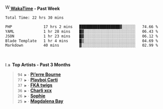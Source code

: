<img src="https://github.com/dxnter/dxnter/assets/17434202/67b21fa4-d36d-46f9-9dec-f23d976b00ef" alt="WakaTime Logo" width="14" height="18"/><a href="https://wakatime.com/@dxnter" target="_blank"><strong> WakaTime</strong></a><strong> - Past Week</strong>

<!--START_SECTION:waka-->

```txt
Total Time: 22 hrs 30 mins

PHP              17 hrs 2 mins   ██████████████████▓░░░░░░   74.66 %
YAML             1 hr 28 mins    █▓░░░░░░░░░░░░░░░░░░░░░░░   06.43 %
JSON             1 hr 23 mins    █▓░░░░░░░░░░░░░░░░░░░░░░░   06.12 %
Blade Template   1 hr 4 mins     █▒░░░░░░░░░░░░░░░░░░░░░░░   04.69 %
Markdown         40 mins         ▓░░░░░░░░░░░░░░░░░░░░░░░░   02.99 %
```

<!--END_SECTION:waka-->

<br/>

<!--START_LASTFM_ARTISTS:{"period": "3month", "rows": 6}-->
<a href="https://last.fm" target="_blank"><img src="https://user-images.githubusercontent.com/17434202/215290617-e793598d-d7c9-428f-9975-156db1ba89cc.svg" alt="Last.fm Logo" width="18" height="13"/></a> **Top Artists - Past 3 Months**

> `94 ▶️` ∙ **[Pi’erre Bourne](https://www.last.fm/music/Pi%E2%80%99erre+Bourne)**<br/>
> `77 ▶️` ∙ **[Playboi Carti](https://www.last.fm/music/Playboi+Carti)**<br/>
> `37 ▶️` ∙ **[FKA twigs](https://www.last.fm/music/FKA+twigs)**<br/>
> `36 ▶️` ∙ **[Charli xcx](https://www.last.fm/music/Charli+xcx)**<br/>
> `26 ▶️` ∙ **[Sophie](https://www.last.fm/music/Sophie)**<br/>
> `25 ▶️` ∙ **[Magdalena Bay](https://www.last.fm/music/Magdalena+Bay)**<br/>
<!--END_LASTFM_ARTISTS-->
